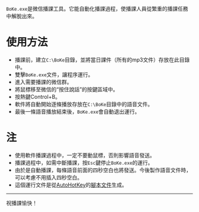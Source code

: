 `BoKe.exe`是微信播課工具。它能自動化播課過程，使播課人員從繁重的播課任務中解脫出來。

# 使用方法

- 播課前，建立`C:\BoKe`目錄，並將當日課件（所有的mp3文件）存放在此目錄中。
- 雙擊`BoKe.exe`文件，讓程序運行。
- 進入需要播課的微信群。
- 將鼠標移至微信的“按住說話”的按鍵區域中。
- 按熱鍵Control+B。
- 軟件將自動開始逐條播放存放在`C:\BoKe`目錄中的語音文件。
- 最後一條語音播放結束後，`BoKe.exe`會自動退出運行。

# 注

- 使用軟件播課過程中，一定不要動鼠標，否則影響語音發送。
- 播課過程中，如需中斷播課，按`Esc`鍵停止`BoKe.exe`的運行。
- 由於是自動播課，每條語音前面的四秒空白也將發送。今後製作語音文件時，可以考慮不用插入四秒空白。
- 這個運行文件是從[AutoHotKey][1]的[腳本文件](BoKe.ahk)生成。


[1]: https://www.autohotkey.com/

---

祝播課愉快！